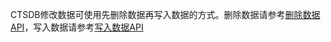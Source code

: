 CTSDB修改数据可使用先删除数据再写入数据的方式。删除数据请参考[删除数据API]()，写入数据请参考[写入数据API](https://cloud.tencent.com/document/product/652/13608)